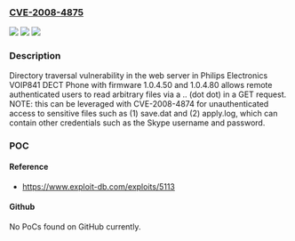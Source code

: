### [CVE-2008-4875](https://cve.mitre.org/cgi-bin/cvename.cgi?name=CVE-2008-4875)
![](https://img.shields.io/static/v1?label=Product&message=n%2Fa&color=blue)
![](https://img.shields.io/static/v1?label=Version&message=n%2Fa&color=blue)
![](https://img.shields.io/static/v1?label=Vulnerability&message=n%2Fa&color=brighgreen)

### Description

Directory traversal vulnerability in the web server in Philips Electronics VOIP841 DECT Phone with firmware 1.0.4.50 and 1.0.4.80 allows remote authenticated users to read arbitrary files via a .. (dot dot) in a GET request.  NOTE: this can be leveraged with CVE-2008-4874 for unauthenticated access to sensitive files such as (1) save.dat and (2) apply.log, which can contain other credentials such as the Skype username and password.

### POC

#### Reference
- https://www.exploit-db.com/exploits/5113

#### Github
No PoCs found on GitHub currently.

